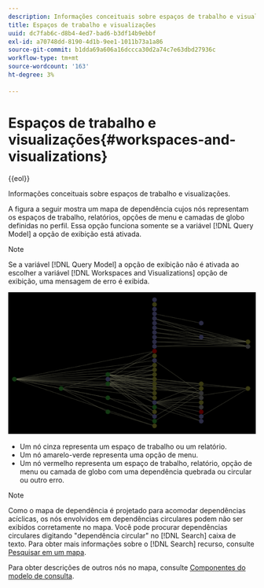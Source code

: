 ```yaml
---
description: Informações conceituais sobre espaços de trabalho e visualizações.
title: Espaços de trabalho e visualizações
uuid: dc7fab6c-d8b4-4ed7-bad6-b3df14b9ebbf
exl-id: a70748dd-8190-4d1b-9ee1-1011b73a1a86
source-git-commit: b1dda69a606a16dccca30d2a74c7e63dbd27936c
workflow-type: tm+mt
source-wordcount: '163'
ht-degree: 3%

---
```


# Espaços de trabalho e visualizações{#workspaces-and-visualizations}

{{eol}}

Informações conceituais sobre espaços de trabalho e visualizações.

A figura a seguir mostra um mapa de dependência cujos nós representam os espaços de trabalho, relatórios, opções de menu e camadas de globo definidas no perfil. Essa opção funciona somente se a variável [!DNL Query Model] a opção de exibição está ativada.

>[!NOTE]
>
>Se a variável [!DNL Query Model] a opção de exibição não é ativada ao escolher a variável [!DNL Workspaces and Visualizations] opção de exibição, uma mensagem de erro é exibida.

![](assets/vis_DependencyMap_QueryModelandWorkspaces.png)

* Um nó cinza representa um espaço de trabalho ou um relatório.
* Um nó amarelo-verde representa uma opção de menu.
* Um nó vermelho representa um espaço de trabalho, relatório, opção de menu ou camada de globo com uma dependência quebrada ou circular ou outro erro.

>[!NOTE]
>
>Como o mapa de dependência é projetado para acomodar dependências acíclicas, os nós envolvidos em dependências circulares podem não ser exibidos corretamente no mapa. Você pode procurar dependências circulares digitando &quot;dependência circular&quot; no [!DNL Search] caixa de texto. Para obter mais informações sobre o [!DNL Search] recurso, consulte [Pesquisar em um mapa](../../../../../home/c-get-started/c-admin-intrf/c-dataset-mgrs/c-dep-maps/t-srch-map.md#task-a1e7065a538d46c78a7d28676d880dfb).

Para obter descrições de outros nós no mapa, consulte [Componentes do modelo de consulta](../../../../../home/c-get-started/c-admin-intrf/c-dataset-mgrs/c-dep-maps/c-qry-mod-comp.md#concept-32c6dadd32f74179b026c7e96d47710f).
